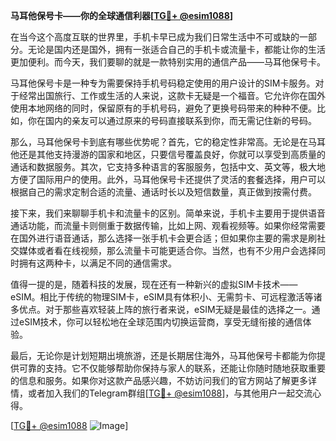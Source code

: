 **马耳他保号卡——你的全球通信利器[[TG💪+ @esim1088](https://t.me/s/esim1088)]**

在当今这个高度互联的世界里，手机卡早已成为我们日常生活中不可或缺的一部分。无论是国内还是国外，拥有一张适合自己的手机卡或流量卡，都能让你的生活更加便利。而今天，我们要聊的就是一款特别实用的通信产品——马耳他保号卡。

马耳他保号卡是一种专为需要保持手机号码稳定使用的用户设计的SIM卡服务。对于经常出国旅行、工作或生活的人来说，这款卡无疑是一个福音。它允许你在国外使用本地网络的同时，保留原有的手机号码，避免了更换号码带来的种种不便。比如，你在国内的亲友可以通过原来的号码直接联系到你，而无需记住新的号码。

那么，马耳他保号卡到底有哪些优势呢？首先，它的稳定性非常高。无论是在马耳他还是其他支持漫游的国家和地区，只要信号覆盖良好，你就可以享受到高质量的通话和数据服务。其次，它支持多种语言的客服服务，包括中文、英文等，极大地方便了国际用户的使用。此外，马耳他保号卡还提供了灵活的套餐选择，用户可以根据自己的需求定制合适的流量、通话时长以及短信数量，真正做到按需付费。

接下来，我们来聊聊手机卡和流量卡的区别。简单来说，手机卡主要用于提供语音通话功能，而流量卡则侧重于数据传输，比如上网、观看视频等。如果你经常需要在国外进行语音通话，那么选择一张手机卡会更合适；但如果你主要的需求是刷社交媒体或者看在线视频，那么流量卡可能更适合你。当然，也有不少用户会选择同时拥有这两种卡，以满足不同的通信需求。

值得一提的是，随着科技的发展，现在还有一种新兴的虚拟SIM卡技术——eSIM。相比于传统的物理SIM卡，eSIM具有体积小、无需剪卡、可远程激活等诸多优点。对于那些喜欢轻装上阵的旅行者来说，eSIM无疑是最佳的选择之一。通过eSIM技术，你可以轻松地在全球范围内切换运营商，享受无缝衔接的通信体验。

最后，无论你是计划短期出境旅游，还是长期居住海外，马耳他保号卡都能为你提供可靠的支持。它不仅能够帮助你保持与家人的联系，还能让你随时随地获取重要的信息和服务。如果你对这款产品感兴趣，不妨访问我们的官方网站了解更多详情，或者加入我们的Telegram群组[[TG💪+ @esim1088](https://t.me/s/esim1088)]，与其他用户一起交流心得。

[[TG💪+ @esim1088](https://t.me/s/esim1088) ![Image](https://i.postimg.cc/4NQfJmqS/Snipaste-2025-05-13-00-14-12.png)]